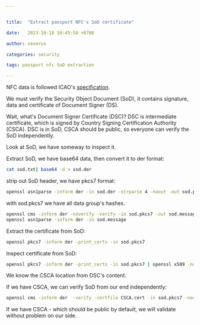 ```yaml
---


title:  "Extract passport NFC's SoD certificate"

date:   2023-10-18 10:45:58 +0700

author: severus

categories: security

tags: passport nfc SoD extraction

---
```


NFC data is followed ICAO's [specification](https://www.icao.int/publications/documents/9303_p10_cons_en.pdf).

We must verify the Security Object Document (SoD), it contains signature, data and certificate of Document Signer (DS).

Wait, what's Document Signer Certificate (DSC)? DSC is intermediate certificate, which is signed by Country Signing Certification Authority (CSCA). DSC is in SoD, CSCA should be public, so everyone can verify the SoD independently.

Look at SoD, we have someway to inspect it.

Extract SoD, we have base64 data, then convert it to der format: 
```bash
cat sod.txt| base64 -d > sod.der
```

strip out SoD header, we have pkcs7 format: 
```bash
openssl asn1parse -inform der -in sod.der -strparse 4 -noout -out sod.pkcs7
```

with sod.pkcs7 we have all data group's hashes.
```bash
openssl cms -inform der -noverify -verify -in sod.pkcs7 -out sod.message
openssl asn1parse -inform der -in sod.message
```

Extract the certificate from SoD: 
```bash
openssl pkcs7 -inform der -print_certs -in sod.pkcs7
```

Inspect certificate from SoD: 
```bash
openssl pkcs7 -inform der -print_certs -in sod.pkcs7 | openssl x509 -noout -text
```
 

We know the CSCA location from DSC's content.

If we have CSCA, we can verify SoD from our end independently: 
```bash
openssl cms -inform der  -verify -certfile CSCA.cert -in sod.pkcs7 -noout
```

If we have CSCA - which should be public by default, we will validate without problem on our side.
